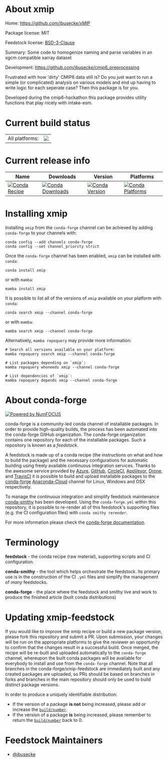 About xmip
==========

Home: https://github.com/jbusecke/xMIP

Package license: MIT

Feedstock license: [BSD-3-Clause](https://github.com/conda-forge/cmip6_preprocessing-feedstock/blob/main/LICENSE.txt)

Summary: Some code to homogenize naming and parse variables in an xgcm compatible xarray dataset

Development: https://github.com/jbusecke/cmip6_preprocessing

Frustrated with how 'dirty' CMIP6 data still is? Do you just want to run a
simple (or complicated) analysis on various models and end up having to
write logic for each seperate case? Then this package is for you.

Developed during the cmip6-hackathon this package provides utility
functions that play nicely with intake-esm.


Current build status
====================


<table><tr><td>All platforms:</td>
    <td>
      <a href="https://dev.azure.com/conda-forge/feedstock-builds/_build/latest?definitionId=9169&branchName=main">
        <img src="https://dev.azure.com/conda-forge/feedstock-builds/_apis/build/status/cmip6_preprocessing-feedstock?branchName=main">
      </a>
    </td>
  </tr>
</table>

Current release info
====================

| Name | Downloads | Version | Platforms |
| --- | --- | --- | --- |
| [![Conda Recipe](https://img.shields.io/badge/recipe-xmip-green.svg)](https://anaconda.org/conda-forge/xmip) | [![Conda Downloads](https://img.shields.io/conda/dn/conda-forge/xmip.svg)](https://anaconda.org/conda-forge/xmip) | [![Conda Version](https://img.shields.io/conda/vn/conda-forge/xmip.svg)](https://anaconda.org/conda-forge/xmip) | [![Conda Platforms](https://img.shields.io/conda/pn/conda-forge/xmip.svg)](https://anaconda.org/conda-forge/xmip) |

Installing xmip
===============

Installing `xmip` from the `conda-forge` channel can be achieved by adding `conda-forge` to your channels with:

```
conda config --add channels conda-forge
conda config --set channel_priority strict
```

Once the `conda-forge` channel has been enabled, `xmip` can be installed with `conda`:

```
conda install xmip
```

or with `mamba`:

```
mamba install xmip
```

It is possible to list all of the versions of `xmip` available on your platform with `conda`:

```
conda search xmip --channel conda-forge
```

or with `mamba`:

```
mamba search xmip --channel conda-forge
```

Alternatively, `mamba repoquery` may provide more information:

```
# Search all versions available on your platform:
mamba repoquery search xmip --channel conda-forge

# List packages depending on `xmip`:
mamba repoquery whoneeds xmip --channel conda-forge

# List dependencies of `xmip`:
mamba repoquery depends xmip --channel conda-forge
```


About conda-forge
=================

[![Powered by
NumFOCUS](https://img.shields.io/badge/powered%20by-NumFOCUS-orange.svg?style=flat&colorA=E1523D&colorB=007D8A)](https://numfocus.org)

conda-forge is a community-led conda channel of installable packages.
In order to provide high-quality builds, the process has been automated into the
conda-forge GitHub organization. The conda-forge organization contains one repository
for each of the installable packages. Such a repository is known as a *feedstock*.

A feedstock is made up of a conda recipe (the instructions on what and how to build
the package) and the necessary configurations for automatic building using freely
available continuous integration services. Thanks to the awesome service provided by
[Azure](https://azure.microsoft.com/en-us/services/devops/), [GitHub](https://github.com/),
[CircleCI](https://circleci.com/), [AppVeyor](https://www.appveyor.com/),
[Drone](https://cloud.drone.io/welcome), and [TravisCI](https://travis-ci.com/)
it is possible to build and upload installable packages to the
[conda-forge](https://anaconda.org/conda-forge) [Anaconda-Cloud](https://anaconda.org/)
channel for Linux, Windows and OSX respectively.

To manage the continuous integration and simplify feedstock maintenance
[conda-smithy](https://github.com/conda-forge/conda-smithy) has been developed.
Using the ``conda-forge.yml`` within this repository, it is possible to re-render all of
this feedstock's supporting files (e.g. the CI configuration files) with ``conda smithy rerender``.

For more information please check the [conda-forge documentation](https://conda-forge.org/docs/).

Terminology
===========

**feedstock** - the conda recipe (raw material), supporting scripts and CI configuration.

**conda-smithy** - the tool which helps orchestrate the feedstock.
                   Its primary use is in the construction of the CI ``.yml`` files
                   and simplify the management of *many* feedstocks.

**conda-forge** - the place where the feedstock and smithy live and work to
                  produce the finished article (built conda distributions)


Updating xmip-feedstock
=======================

If you would like to improve the xmip recipe or build a new
package version, please fork this repository and submit a PR. Upon submission,
your changes will be run on the appropriate platforms to give the reviewer an
opportunity to confirm that the changes result in a successful build. Once
merged, the recipe will be re-built and uploaded automatically to the
`conda-forge` channel, whereupon the built conda packages will be available for
everybody to install and use from the `conda-forge` channel.
Note that all branches in the conda-forge/xmip-feedstock are
immediately built and any created packages are uploaded, so PRs should be based
on branches in forks and branches in the main repository should only be used to
build distinct package versions.

In order to produce a uniquely identifiable distribution:
 * If the version of a package **is not** being increased, please add or increase
   the [``build/number``](https://docs.conda.io/projects/conda-build/en/latest/resources/define-metadata.html#build-number-and-string).
 * If the version of a package **is** being increased, please remember to return
   the [``build/number``](https://docs.conda.io/projects/conda-build/en/latest/resources/define-metadata.html#build-number-and-string)
   back to 0.

Feedstock Maintainers
=====================

* [@jbusecke](https://github.com/jbusecke/)
